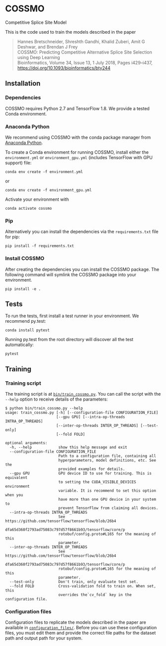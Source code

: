 # COSSMO
Competitive Splice Site Model

This is the code used to train the models described in the paper

> Hannes Bretschneider, Shreshth Gandhi, Khalid Zuberi, Amit G Deshwar, and Brendan J Frey  
> COSSMO: Predicting Competitive Alternative Splice Site Selection using Deep Learning  
> Bioinformatics, Volume 34, Issue 13, 1 July 2018, Pages i429–i437,  
> https://doi.org/10.1093/bioinformatics/bty244

## Installation

### Dependencies
COSSMO requires Python 2.7 and TensorFlow 1.8. We provide a tested Conda
environment. 

### Anaconda Python
We recommend using COSSMO with the conda package manager from 
[Anaconda Python](https://www.anaconda.com/distribution/).

To create a Conda environment for running COSSMO, install either the
`environment.yml` or `environment_gpu.yml` (includes TensorFlow with GPU 
support) file:

    conda env create -f environment.yml
or 

    conda env create -f environment_gpu.yml  

Activate your environment with

    conda activate cossmo
    
### Pip
Alternatively you can install the dependencies via the `requirements.txt` file
for pip:

    pip install -f requirements.txt
    
### Install COSSMO
After creating the dependencies you can install the COSSMO package. The 
following command will symlink the COSSMO package into your environment. 

    pip install -e .
    
    
## Tests
To run the tests, first install a test runner in your environment. We recommend
py.test:

    conda install pytest
    
Running py.test from the root directory will discover all the test 
automatically:

    pytest
    
## Training

### Training script
The training script is at 
[`bin/train_cossmo.py`](https://github.com/PSI-Lab/COSSMO/blob/master/bin/train_cossmo.py).
You can call the script with the `--help` option to receive details of the
parameters:

    $ python bin/train_cossmo.py --help
    usage: train_cossmo.py [-h] [--configuration-file CONFIGURATION_FILE]
                           [--gpu GPU] [--intra-op-threads INTRA_OP_THREADS]
                           [--inter-op-threads INTER_OP_THREADS] [--test-only]
                           [--fold FOLD]
    
    optional arguments:
      -h, --help            show this help message and exit
      --configuration-file CONFIGURATION_FILE
                            Path to a configuration file, containing all
                            hyperparameters, model definitions, etc. See the
                            provided examples for details.
      --gpu GPU             GPU device ID to use for training. This is equivalent
                            to setting the CUDA_VISIBLE_DEVICES environment
                            variable. It is recommend to set this option when you
                            have more than one GPU device in your system to
                            prevent TensorFlow from claiming all devices.
      --intra-op-threads INTRA_OP_THREADS
                            See https://github.com/tensorflow/tensorflow/blob/26b4
                            dfa65d360f2793ad75083c797d57f8661b93/tensorflow/core/p
                            rotobuf/config.proto#L165 for the meaning of this
                            parameter.
      --inter-op-threads INTER_OP_THREADS
                            See https://github.com/tensorflow/tensorflow/blob/26b4
                            dfa65d360f2793ad75083c797d57f8661b93/tensorflow/core/p
                            rotobuf/config.proto#L165 for the meaning of this
                            parameter.
      --test-only           Don't train, only evaluate test set.
      --fold FOLD           Cross-validation fold to train on. When set, this
                            overrides the`cv_fold` key in the configuration file.

### Configuration files
Configuration files to replicate the models described in the paper are available
in [`configuration_files/`](https://github.com/PSI-Lab/COSSMO/blob/master/configuration_files).
Before you can use these configuration files, you must edit them and provide the
correct file paths for the dataset path and output path for your system.
